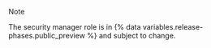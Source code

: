 > [!NOTE]
> The security manager role is in {% data variables.release-phases.public_preview %} and subject to change.
